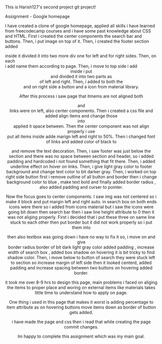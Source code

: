 This is Harish127's second project git project!

Assignment - Google homepage

I have created a clone of google homepage, applied all skills i have learned from freecodecamp courses and i have some past knowledge about CSS and HTML.
First i created the center components the search bar and buttons. 
Then, i put image on top of it.
Then, i created the footer section added <div> inside it divided it into two more div one for left and for right sides.
Then, on each <div> i add <a> name them according to page.
Then, i move to top side i add <header> inside i put <div> and divided it into two parts  as <div> of left and right.
Then, i added <a> to both the <div> and on right side a button and a icon from material library.

After this process i saw page that itmems are not aligned both <header> and <footer> links were on left, also center components.
Then i created a css file and added align items and change those <div> into <nav> applied it space between.
Then the center component was not align properly i use <section> put all items inside adde marign left and right to 50%.
Then i changed font of links and added color of black to <body> <a> <p> and remove the text decoration.
Then, i saw footer was just below the section and there was no space between section and header, so i added padding and hardcoded i not found something that
fit there. 
Then, i added underline effect on hover on links.
Then, i give light gray color to footer background and change text color to bit darker gray.
Then, i worked on top right side button first i remove outline of all button and border then i change background color to blue , make text bold and finally 
added border radius , also added padding and curser to pointer.

Now the focus goes to center components.
I saw img was not centered so i make it block and put margin left and right auto.
in search box on both ends icons were there so i added from icons material but i saw the icons were going bit down then search bar then i saw line height 
attribute to 0 then it was not aliging properly. First i decided that i put these three on same line stuck to each other then put border but it did not
work properly so i put them into <div> then also textbox was going down i have no way to fix it so, i move on and give <div> border radius border of 
bit dark light gray color added padding , increase width of search box , added box shadow on hovering it is bit tricky to find shadow color.
Then, i move below to button of search they were stuck left to section so increase margin of left side then it looked centerd, added padding and increase 
spacing between two buttons on hovering added border.

it took me over 8-9 hrs to design this page, main problems i faced on aliging the items to proper place and woring on external items like materials takes 
little time to understand how to apply on page.

One thing i used in this page that makes it worst is adding percentage to item attribute as on hovering buttons move items down as border of button gets
added.

i have made the page and css then i read that while creating the page commit changes. 

Im happy to complete this assignment which was my main goal.         
       
